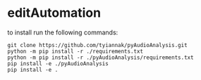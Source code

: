 # editAutomation

to install run the following commands:


```
git clone https://github.com/tyiannak/pyAudioAnalysis.git
python -m pip install -r ./requirements.txt
python -m pip install -r ./pyAudioAnalysis/requirements.txt
pip install -e ./pyAudioAnalysis
pip install -e .
```
